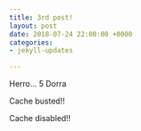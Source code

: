 ```yaml
---
title: 3rd post!
layout: post
date: 2018-07-24 22:00:00 +0000
categories:
- jekyll-updates

---
```

Herro... 5 Dorra

Cache busted!!

Cache disabled!!
